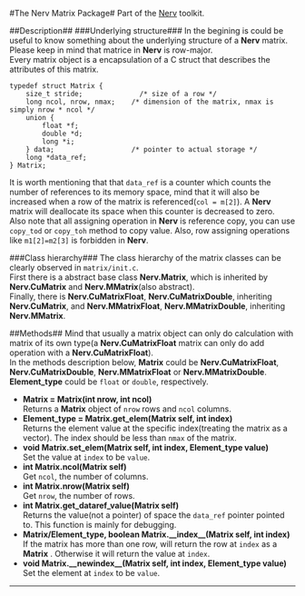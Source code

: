 #The Nerv Matrix Package#
Part of the [Nerv](../README.md) toolkit.

##Description##
###Underlying structure###
In the begining is could be useful to know something about the underlying structure of a __Nerv__ matrix. Please keep in mind that matrice in __Nerv__ is row-major.  
Every matrix object is a encapsulation of a C struct that describes the attributes of this matrix.  
```
typedef struct Matrix {
    size_t stride;              /* size of a row */
    long ncol, nrow, nmax;    /* dimension of the matrix, nmax is simply nrow * ncol */
    union {
        float *f;
        double *d;
        long *i;
    } data;                   /* pointer to actual storage */
    long *data_ref;
} Matrix;
```
It is worth mentioning that that `data_ref` is a counter which counts the number of references to its memory space, mind that it will also be increased when a row of the matrix is referenced(`col = m[2]`). A __Nerv__ matrix will deallocate its space when this counter is decreased to zero.   
Also note that all assigning operation in __Nerv__ is reference copy, you can use `copy_tod` or `copy_toh` method to copy value. Also, row assigning operations like `m1[2]=m2[3]` is forbidden in __Nerv__.

###Class hierarchy###
The class hierarchy of the matrix classes can be clearly observed in `matrix/init.c`.   
First there is a abstract base class __Nerv.Matrix__, which is inherited by __Nerv.CuMatrix__ and __Nerv.MMatrix__(also abstract).  
Finally, there is __Nerv.CuMatrixFloat__, __Nerv.CuMatrixDouble__, inheriting __Nerv.CuMatrix__, and __Nerv.MMatrixFloat__, __Nerv.MMatrixDouble__, inheriting __Nerv.MMatrix__.

##Methods##
Mind that usually a matrix object can only do calculation with matrix of its own type(a __Nerv.CuMatrixFloat__ matrix can only do add operation with a __Nerv.CuMatrixFloat__).  
In the methods description below, __Matrix__ could be __Nerv.CuMatrixFloat__, __Nerv.CuMatrixDouble__, __Nerv.MMatrixFloat__ or __Nerv.MMatrixDouble__. __Element_type__ could be `float` or `double`, respectively.    
* __Matrix = Matrix(int nrow, int ncol)__  
Returns a __Matrix__ object of `nrow` rows and `ncol` columns.
* __Element_type = Matrix.get_elem(Matrix self, int index)__  
Returns the element value at the specific index(treating the matrix as a vector). The index should be less than `nmax` of the matrix.
* __void Matrix.set_elem(Matrix self, int index, Element_type value)__  
Set the value at `index` to be `value`.
* __int Matrix.ncol(Matrix self)__  
Get `ncol`, the number of columns.
* __int Matrix.nrow(Matrix self)__  
Get `nrow`, the number of rows.
* __int Matrix.get_dataref_value(Matrix self)__  
Returns the value(not a pointer) of space the `data_ref` pointer pointed to. This function is mainly for debugging.  
* __Matrix/Element\_type, boolean Matrix.\_\_index\_\_(Matrix self, int index)__  
If the matrix has more than one row, will return the row at `index` as a __Matrix__ . Otherwise it will return the value at `index`.
* __void Matrix.\_\_newindex\_\_(Matrix self, int index, Element_type value)__
Set the element at `index` to be `value`.
---
